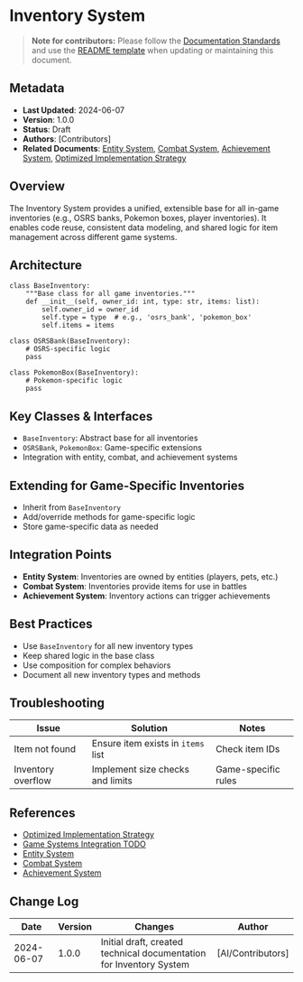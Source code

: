# Inventory System

> **Note for contributors:** Please follow the [Documentation Standards](../../guides/documentation/standards.md) and use the [README template](../../templates/README-template.md) when updating or maintaining this document.

## Metadata
- **Last Updated**: 2024-06-07
- **Version**: 1.0.0
- **Status**: Draft
- **Authors**: [Contributors]
- **Related Documents**: [Entity System](../entity/README.md), [Combat System](../combat/README.md), [Achievement System](../achievement/README.md), [Optimized Implementation Strategy](../../../notes/optimized_implementation.md)

## Overview

The Inventory System provides a unified, extensible base for all in-game inventories (e.g., OSRS banks, Pokemon boxes, player inventories). It enables code reuse, consistent data modeling, and shared logic for item management across different game systems.

## Architecture

```
class BaseInventory:
    """Base class for all game inventories."""
    def __init__(self, owner_id: int, type: str, items: list):
        self.owner_id = owner_id
        self.type = type  # e.g., 'osrs_bank', 'pokemon_box'
        self.items = items

class OSRSBank(BaseInventory):
    # OSRS-specific logic
    pass

class PokemonBox(BaseInventory):
    # Pokemon-specific logic
    pass
```

## Key Classes & Interfaces
- `BaseInventory`: Abstract base for all inventories
- `OSRSBank`, `PokemonBox`: Game-specific extensions
- Integration with entity, combat, and achievement systems

## Extending for Game-Specific Inventories
- Inherit from `BaseInventory`
- Add/override methods for game-specific logic
- Store game-specific data as needed

## Integration Points
- **Entity System**: Inventories are owned by entities (players, pets, etc.)
- **Combat System**: Inventories provide items for use in battles
- **Achievement System**: Inventory actions can trigger achievements

## Best Practices
- Use `BaseInventory` for all new inventory types
- Keep shared logic in the base class
- Use composition for complex behaviors
- Document all new inventory types and methods

## Troubleshooting
| Issue | Solution | Notes |
|-------|----------|-------|
| Item not found | Ensure item exists in `items` list | Check item IDs |
| Inventory overflow | Implement size checks and limits | Game-specific rules |

## References
- [Optimized Implementation Strategy](../../../notes/optimized_implementation.md)
- [Game Systems Integration TODO](../../../notes/game_systems_integration_todo.md)
- [Entity System](../entity/README.md)
- [Combat System](../combat/README.md)
- [Achievement System](../achievement/README.md)

## Change Log
| Date | Version | Changes | Author |
|------|---------|---------|--------|
| 2024-06-07 | 1.0.0 | Initial draft, created technical documentation for Inventory System | [AI/Contributors] | 